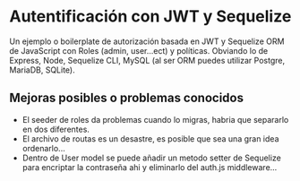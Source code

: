 # Autentificación con JWT y Sequelize

Un ejemplo o boilerplate de autorización basada en JWT y Sequelize ORM de JavaScript con Roles (admin, user...ect) y políticas. Obviando lo de Express, Node, Sequelize CLI, MySQL (al ser ORM puedes utilizar Postgre, MariaDB, SQLite).

## Mejoras posibles o problemas conocidos

* El seeder de roles da problemas cuando lo migras, habria que separarlo en dos diferentes.
* El archivo de routas es un desastre, es posible que sea una gran idea ordenarlo...
* Dentro de User model se puede añadir un metodo setter de Sequelize para encriptar la contraseña ahi y eliminarlo del auth.js middleware...

